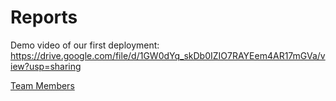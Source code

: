 # Reports

Demo video of our first deployment: https://drive.google.com/file/d/1GW0dYq_skDb0IZIO7RAYEem4AR17mGVa/view?usp=sharing

[Team Members](https://docs.google.com/spreadsheets/d/16UqbtBW98yiFkekWUYNUn8eCSYTDUKcfCkqmJX6TOds/edit#gid=0)
